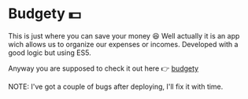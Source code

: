 # Budgety :dollar:
This is just where you can save your money :laughing:
Well actually it is an app wich allows us to organize our expenses or incomes. 
Developed with a good logic but using ES5.

Anyway you are supposed to check it out here :point_right: [budgety](https://budgety-dann.netlify.app/)

NOTE: I've got a couple of bugs after deploying, I'll fix it with time.
